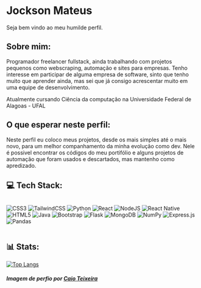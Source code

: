 <h1>Jockson Mateus</h1>

Seja bem vindo ao meu humilde perfil.

## Sobre mim:

Programador freelancer fullstack, ainda trabalhando com projetos pequenos como webscraping, automação e sites para empresas. Tenho interesse em participar de alguma empresa de software, sinto que tenho muito que aprender ainda, mas sei que já consigo acrescentar muito em uma equipe de desenvolvimento.

Atualmente cursando Ciência da computação na Universidade Federal de Alagoas - UFAL

## O que esperar neste perfil:

Neste perfil eu coloco meus projetos, desde os mais simples até o mais novo, para um melhor companhamento da minha evolução como dev. Nele é possivel encontrar os códigos do meu portifólio e alguns projetos de automação que foram usados e descartados, mas mantenho como apredizado.

## 💻 Tech Stack:

<div style="display:flex;justify-content:center">

![CSS3](https://img.shields.io/badge/css3-%231572B6.svg?style=for-the-badge&logo=css3&logoColor=white) 
![TailwindCSS](https://img.shields.io/badge/tailwindcss-%2338B2AC.svg?style=for-the-badge&logo=tailwind-css&logoColor=white)
![Python](https://img.shields.io/badge/python-3670A0?style=for-the-badge&logo=python&logoColor=ffdd54) 
![React](https://img.shields.io/badge/react-%2320232a.svg?style=for-the-badge&logo=react&logoColor=%2361DAFB)
![NodeJS](https://img.shields.io/badge/node.js-6DA55F?style=for-the-badge&logo=node.js&logoColor=white)
![React Native](https://img.shields.io/badge/react_native-%2320232a.svg?style=for-the-badge&logo=react&logoColor=%2361DAFB)
![HTML5](https://img.shields.io/badge/html5-%23E34F26.svg?style=for-the-badge&logo=html5&logoColor=white) 
![Java](https://img.shields.io/badge/java-%23ED8B00.svg?style=for-the-badge&logo=java&logoColor=white) 
![Bootstrap](https://img.shields.io/badge/bootstrap-%23563D7C.svg?style=for-the-badge&logo=bootstrap&logoColor=white) 
![Flask](https://img.shields.io/badge/flask-%23000.svg?style=for-the-badge&logo=flask&logoColor=white) 
![MongoDB](https://img.shields.io/badge/MongoDB-%234ea94b.svg?style=for-the-badge&logo=mongodb&logoColor=white) 
![NumPy](https://img.shields.io/badge/numpy-%23013243.svg?style=for-the-badge&logo=numpy&logoColor=white) 
![Express.js](https://img.shields.io/badge/express.js-%23404d59.svg?style=for-the-badge&logo=express&logoColor=%2361DAFB)
![Pandas](https://img.shields.io/badge/pandas-%23150458.svg?style=for-the-badge&logo=pandas&logoColor=white) 

</div>

## 📊 Stats:

[![Top Langs](https://github-readme-stats.vercel.app/api/top-langs/?username=jockaplay&layout=compact&hide=QML&hide_border=true&title_color=ff1010&text_color=fff&theme=dark#gh-dark-mode-only)](https://github.com/anuraghazra/github-readme-stats)

##### Imagem de perfio por [Caio Teixeira](https://github.com/CaioXTSY)
